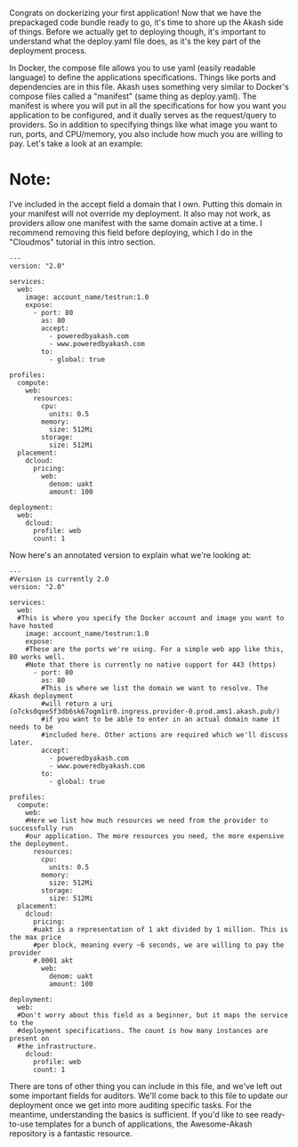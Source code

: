 Congrats on dockerizing your first application! Now that we have the prepackaged code bundle ready to go, it's time to shore up the Akash side of things. Before we actually get to deploying though, it's important to understand what the deploy.yaml file does, as it's the key part of the deployment process.

In Docker, the compose file allows you to use yaml (easily readable language) to define the applications specifications. Things like ports and dependencies are in this file. Akash uses something very similar to Docker's compose files called a "manifest" (same thing as deploy.yaml). The manifest is where you will put in all the specifications for how you want you application to be configured, and it dually serves as the request/query to providers. So in addition to specifying things like what image you want to run, ports, and CPU/memory, you also include how much you are willing to pay. Let's take a look at an example:

# Note:

I've included in the accept field a domain that I own. Putting this domain in your manifest will not override my deployment. It also may not work, as providers allow one manifest with the same domain active at a time. I recommend removing this field before deploying, which I do in the "Cloudmos" tutorial in this intro section.
```
---
version: "2.0"

services:
  web:
    image: account_name/testrun:1.0
    expose:
      - port: 80
        as: 80
        accept:
          - poweredbyakash.com
          - www.poweredbyakash.com
        to:
          - global: true

profiles:
  compute:
    web:
      resources:
        cpu:
          units: 0.5
        memory:
          size: 512Mi
        storage:
          size: 512Mi
  placement:
    dcloud:
      pricing:
        web:
          denom: uakt
          amount: 100

deployment:
  web:
    dcloud:
      profile: web
      count: 1
```      
Now here's an annotated version to explain what we're looking at:
```
---
#Version is currently 2.0
version: "2.0"

services:
  web:
  #This is where you specify the Docker account and image you want to have hosted
    image: account_name/testrun:1.0
    expose:
    #These are the ports we're using. For a simple web app like this, 80 works well.
    #Note that there is currently no native support for 443 (https)
      - port: 80
        as: 80
        #This is where we list the domain we want to resolve. The Akash deployment
        #will return a uri (o7cks0qoe5f3db6sk67ogm1ir0.ingress.provider-0.prod.ams1.akash.pub/)
        #if you want to be able to enter in an actual domain name it needs to be
        #included here. Other actions are required which we'll discuss later. 
        accept:
          - poweredbyakash.com
          - www.poweredbyakash.com
        to:
          - global: true

profiles:
  compute:
    web:
    #Here we list how much resources we need from the provider to successfully run
    #our application. The more resources you need, the more expensive the deployment.
      resources:
        cpu:
          units: 0.5
        memory:
          size: 512Mi
        storage:
          size: 512Mi
  placement:
    dcloud:
      pricing:
      #uakt is a representation of 1 akt divided by 1 million. This is the max price 
      #per block, meaning every ~6 seconds, we are willing to pay the provider 
      #.0001 akt
        web:
          denom: uakt
          amount: 100

deployment:
  web:
  #Don't worry about this field as a beginner, but it maps the service to the 
  #deployment specifications. The count is how many instances are present on 
  #the infrastructure.
    dcloud:
      profile: web
      count: 1
 ```
There are tons of other thing you can include in this file, and we've left out some important fields for auditors. We'll come back to this file to update our deployment once we get into more auditing specific tasks. For the meantime, understanding the basics is sufficient. If you'd like to see ready-to-use templates for a bunch of applications, the Awesome-Akash repository is a fantastic resource.
